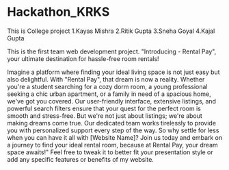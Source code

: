 # Hackathon_KRKS
This is College project
1.Kayas Mishra
2.Ritik Gupta 
3.Sneha Goyal
4.Kajal Gupta
 
This is the first team web development project.
"Introducing - Rental Pay", your ultimate destination for hassle-free room rentals!

Imagine a platform where finding your ideal living space is not just easy but also delightful. With "Rental Pay", that dream is now a reality.
Whether you're a student searching for a cozy dorm room, a young professional seeking a chic urban apartment, or a family in need of a spacious home, we've got you covered.
Our user-friendly interface, extensive listings, and powerful search filters ensure that your quest for the perfect room is smooth and stress-free.
But we're not just about listings; we're about making dreams come true. Our dedicated team works tirelessly to provide you with personalized support every step of the way.
So why settle for less when you can have it all with [Website Name]? Join us today and embark on a journey to find your ideal rental room, because at Rental Pay, your dream space awaits!"
Feel free to tweak it to better fit your presentation style or add any specific features or benefits of my website.
